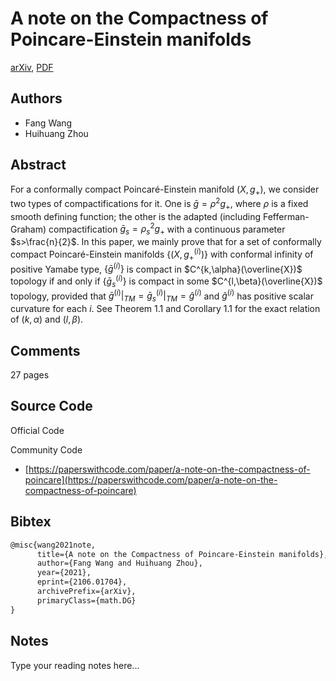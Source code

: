 
# A note on the Compactness of Poincare-Einstein manifolds

[arXiv](https://arxiv.org/abs/2106.01704), [PDF](https://arxiv.org/pdf/2106.01704.pdf)

## Authors

- Fang Wang
- Huihuang Zhou

## Abstract

For a conformally compact Poincaré-Einstein manifold $(X,g_+)$, we consider two types of compactifications for it. One is $\bar{g}=\rho^2g_+$, where $\rho$ is a fixed smooth defining function; the other is the adapted (including Fefferman-Graham) compactification $\bar{g}_s=\rho^2_sg_+$ with a continuous parameter $s>\frac{n}{2}$. In this paper, we mainly prove that for a set of conformally compact Poincaré-Einstein manifolds $\{(X, g_{+}^{(i)})\}$ with conformal infinity of positive Yamabe type, $\{\bar{g}^{(i)}\}$ is compact in $C^{k,\alpha}(\overline{X})$ topology if and only if $\{\bar{g}_s^{(i)}\}$ is compact in some $C^{l,\beta}(\overline{X})$ topology, provided that $\bar{g}^{(i)}|_{TM}=\bar{g}_s^{(i)}|_{TM}=\hat{g}^{(i)}$ and $\hat{g}^{(i)}$ has positive scalar curvature for each $i$. See Theorem 1.1 and Corollary 1.1 for the exact relation of $(k,\alpha)$ and $(l,\beta)$.

## Comments

27 pages

## Source Code

Official Code



Community Code

- [https://paperswithcode.com/paper/a-note-on-the-compactness-of-poincare](https://paperswithcode.com/paper/a-note-on-the-compactness-of-poincare)

## Bibtex

```tex
@misc{wang2021note,
      title={A note on the Compactness of Poincare-Einstein manifolds}, 
      author={Fang Wang and Huihuang Zhou},
      year={2021},
      eprint={2106.01704},
      archivePrefix={arXiv},
      primaryClass={math.DG}
}
```

## Notes

Type your reading notes here...

